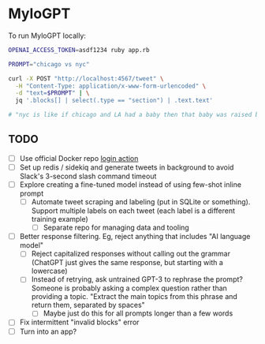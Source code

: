 # MyloGPT
To run MyloGPT locally:

```bash
OPENAI_ACCESS_TOKEN=asdf1234 ruby app.rb
```

```bash
PROMPT="chicago vs nyc"

curl -X POST "http://localhost:4567/tweet" \
  -H "Content-Type: application/x-www-form-urlencoded" \
  -d "text=$PROMPT" | \
  jq '.blocks[] | select(.type == "section") | .text.text'

# "nyc is like if chicago and LA had a baby then that baby was raised by wolves"
```

## TODO
* [ ] Use official Docker repo [login action](https://github.com/docker/login-action)
* [ ] Set up redis / sidekiq and generate tweets in background to avoid Slack's 3-second slash command timeout
* [ ] Explore creating a fine-tuned model instead of using few-shot inline prompt
  * [ ] Automate tweet scraping and labeling (put in SQLite or something). Support multiple labels on each tweet (each label is a different training example)
    * [ ] Separate repo for managing data and tooling
* [ ] Better response filtering. Eg, reject anything that includes "AI language model"
  * [ ] Reject capitalized responses without calling out the grammar (ChatGPT just gives the same response, but starting with a lowercase)
  * [ ] Instead of retrying, ask untrained GPT-3 to rephrase the prompt? Someone is probably asking a complex question rather than providing a topic. "Extract the main topics from this phrase and return them, separated by spaces"
    * [ ] Maybe just do this for all prompts longer than a few words
* [ ] Fix intermittent "invalid blocks" error
* [ ] Turn into an app?
